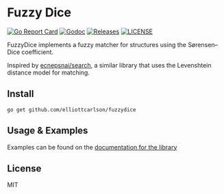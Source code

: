 # Fuzzy Dice

[![Go Report Card](https://goreportcard.com/badge/github.com/elliottcarlson/fuzzydice?style=flat-square)](https://goreportcard.com/report/github.com/elliottcarlson/fuzzydice)
[![Godoc](https://img.shields.io/badge/go-documentation-blue.svg?style=flat-square)](https://pkg.go.dev/github.com/elliottcarlson/fuzzydice)
[![Releases](https://img.shields.io/github/release/elliottcarlson/fuzzydice/all.svg?style=flat-square)](https://github.com/elliottcarlson/fuzzydice/releases)
[![LICENSE](https://img.shields.io/github/license/elliottcarlson/fuzzydice.svg?style=flat-square)](https://github.com/elliottcarlson/fuzzydice/blob/master/LICENSE)

FuzzyDice implements a fuzzy matcher for structures using the Sørensen–Dice coefficient.

Inspired by [ecnepsnai/search][1], a similar library that uses the Levenshtein distance model for matching.

## Install

```
go get github.com/elliottcarlson/fuzzydice
```

##  Usage & Examples

Examples can be found on the [documentation for the library][2]

## License

MIT

[1]: https://github.com/ecnepsnai/search
[2]: https://pkg.go.dev/github.com/elliottcarlson/fuzzydice

